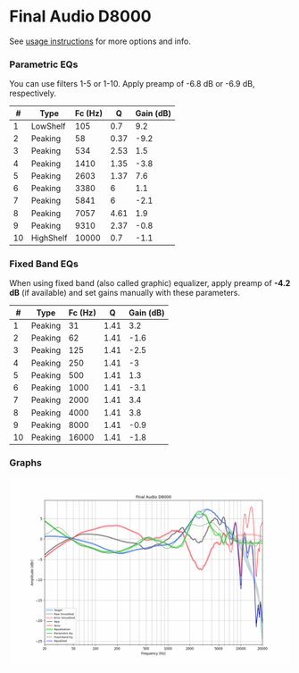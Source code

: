 # Final Audio D8000
See [usage instructions](https://github.com/jaakkopasanen/AutoEq#usage) for more options and info.

### Parametric EQs
You can use filters 1-5 or 1-10. Apply preamp of -6.8 dB or -6.9 dB, respectively.

|   # | Type      |   Fc (Hz) |    Q |   Gain (dB) |
|-----|-----------|-----------|------|-------------|
|   1 | LowShelf  |       105 | 0.7  |         9.2 |
|   2 | Peaking   |        58 | 0.37 |        -9.2 |
|   3 | Peaking   |       534 | 2.53 |         1.5 |
|   4 | Peaking   |      1410 | 1.35 |        -3.8 |
|   5 | Peaking   |      2603 | 1.37 |         7.6 |
|   6 | Peaking   |      3380 | 6    |         1.1 |
|   7 | Peaking   |      5841 | 6    |        -2.1 |
|   8 | Peaking   |      7057 | 4.61 |         1.9 |
|   9 | Peaking   |      9310 | 2.37 |        -0.8 |
|  10 | HighShelf |     10000 | 0.7  |        -1.1 |

### Fixed Band EQs
When using fixed band (also called graphic) equalizer, apply preamp of **-4.2 dB** (if available) and set gains manually with these parameters.

|   # | Type    |   Fc (Hz) |    Q |   Gain (dB) |
|-----|---------|-----------|------|-------------|
|   1 | Peaking |        31 | 1.41 |         3.2 |
|   2 | Peaking |        62 | 1.41 |        -1.6 |
|   3 | Peaking |       125 | 1.41 |        -2.5 |
|   4 | Peaking |       250 | 1.41 |        -3   |
|   5 | Peaking |       500 | 1.41 |         1.3 |
|   6 | Peaking |      1000 | 1.41 |        -3.1 |
|   7 | Peaking |      2000 | 1.41 |         3.4 |
|   8 | Peaking |      4000 | 1.41 |         3.8 |
|   9 | Peaking |      8000 | 1.41 |        -0.9 |
|  10 | Peaking |     16000 | 1.41 |        -1.8 |

### Graphs
![](./Final%20Audio%20D8000.png)
